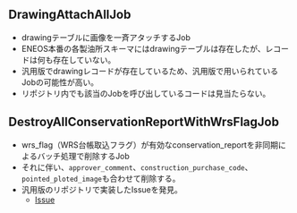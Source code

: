 ## DrawingAttachAllJob
- drawingテーブルに画像を一斉アタッチするJob
- ENEOS本番の各製油所スキーマにはdrawingテーブルは存在したが、レコードは何も存在していない。
- 汎用版でdrawingレコードが存在しているため、汎用版で用いられているJobの可能性が高い。
- リポジトリ内でも該当のJobを呼び出しているコードは見当たらない。

## DestroyAllConservationReportWithWrsFlagJob
- wrs_flag（WRS台帳取込フラグ）が有効なconservation_reportを非同期によるバッチ処理で削除するJob
- それに伴い、`approver_comment`、`construction_purchase_code`、`pointed_ploted_image`も合わせて削除する。
- 汎用版のリポジトリで実装したIssueを発見。
	- [Issue](https://github.com/valqua-cdo/spm-general-ruby/pull/11194)
